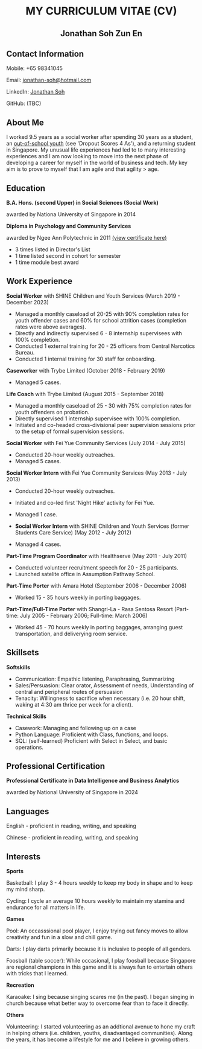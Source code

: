 <div align="center">
  <h1>MY CURRICULUM VITAE (CV)</h1>
  <h2>Jonathan Soh Zun En</h2>
</div>


## Contact Information
Mobile: +65 98341045

Email: jonathan-soh@hotmail.com

LinkedIn: [Jonathan Soh](https://www.linkedin.com/in/jonathan-soh-18527036/)

GitHub: (TBC)


## About Me
I worked 9.5 years as a social worker after spending 30 years as a student, an [out-of-school youth](https://eresources.nlb.gov.sg/newspapers/digitised/page/today20080125-2.1.6) (see 'Dropout Scores 4 As'), and a returning student in Singapore. My unusual life experiences had led to to many interesting experiences and I am now looking to move into the next phase of developing a career for myself in the world of business and tech. My key aim is to prove to myself that I am agile and that agility > age.


## Education
**B.A. Hons. (second Upper) in Social Sciences (Social Work)**

awarded by Nationa University of Singapore in 2014

**Diploma in Psychology and Community Services**

awarded by Ngee Ann Polytechnic in 2011 [(view certificate here)](https://github.com/Jonathan-Soh/diploma_NP/blob/main/Diploma%20Certificate.pdf)
- 3 times listed in Director's List
- 1 time listed second in cohort for semester
- 1 time module best award


## Work Experience
**Social Worker**
with SHINE Children and Youth Services (March 2019 - December 2023)
- Managed a monthly caseload of 20-25 with 90% completion rates for youth offender cases and 60% for school attrition cases (completion rates were above averages).
- Directly and indirectly supervised 6 - 8 internship supervisees with 100% completion.
- Conducted 1 external training for 20 - 25 officers from Central Narcotics Bureau.
- Conducted 1 internal training for 30 staff for onboarding.

**Caseworker**
with Trybe Limited (October 2018 - February 2019)
- Managed 5 cases.

**Life Coach**
with Trybe Limited (August 2015 - September 2018)
- Managed a monthly caseload of 25 - 30 with 75% completion rates for youth offenders on probation.
- Directly supervised 1 internship supervisee with 100% completion.
- Initiated and co-headed cross-divisional peer supervision sessions prior to the setup of formal supervision sessions.

**Social Worker**
with Fei Yue Community Services (July 2014 - July 2015)
- Conducted 20-hour weekly outreaches.
- Managed 5 cases.

**Social Worker Intern**
with Fei Yue Community Services (May 2013 - July 2013)
- Conducted 20-hour weekly outreaches.
- Initiated and co-led first 'Night Hike' activity for Fei Yue.
- Managed 1 case.

- **Social Worker Intern**
with SHINE Children and Youth Services (former Students Care Service) (May 2012 - July 2012)
- Managed 4 cases.

**Part-Time Program Coordinator**
with Healthserve (May 2011 - July 2011)
- Conducted volunteer recruitment speech for 20 - 25 participants.
- Launched satelite office in Assumption Pathway School.

**Part-Time Porter**
with Amara Hotel (September 2006 - December 2006)
- Worked 15 - 35 hours weekly in porting baggages.

**Part-Time/Full-Time Porter**
with Shangri-La - Rasa Sentosa Resort (Part-time: July 2005 - February 2006; Full-time: March 2006)
- Worked 45 - 70 hours weekly in porting baggages, arranging guest transportation, and deliverying room service.


## Skillsets
**Softskills**
- Communication: Empathic listening, Paraphrasing, Summarizing
- Sales/Persuasion: Clear orator, Assessment of needs, Understanding of central and peripheral routes of persuasion
- Tenacity: Willingness to sacrifice when necessary (i.e. 20 hour shift, waking at 4:30 am thrice per week for a client).

**Technical Skills**
- Casework: Managing and following up on a case
- Python Language: Proficient with Class, functions, and loops.
- SQL: (self-learned) Proficient with Select in Select, and basic operations.


## Professional Certification
**Professional Certificate in Data Intelligence and Business Analytics**

awarded by National University of Singapore in 2024


## Languages
English - proficient in reading, writing, and speaking

Chinese - proficient in reading, writing, and speaking


## Interests
**Sports**

Basketball: I play 3 - 4 hours weekly to keep my body in shape and to keep my mind sharp.

Cycling: I cycle an average 10 hours weekly to maintain my stamina and endurance for all matters in life.

**Games**

Pool: An occasssional pool player, I enjoy trying out fancy moves to allow creativity and fun in a slow and chill game.

Darts: I play darts primarily because it is inclusive to people of all genders.

Foosball (table soccer): While occasional, I play foosball because Singapore are regional champions in this game and it is always fun to entertain others with tricks that I learned.

**Recreation**

Karaoake: I sing because singing scares me (in the past). I began singing in church because what better way to overcome fear than to face it directly.

**Others**

Volunteering: I started volunteering as an addtional avenue to hone my craft in helping others (i.e. children, youths, disadvantaged communities). Along the years, it has become a lifestyle for me and I believe in growing others.
